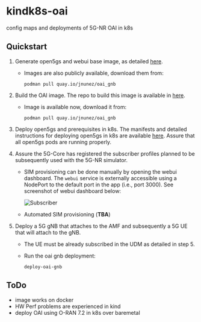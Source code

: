 # kindk8s-oai

config maps and deployments of 5G-NR OAI in k8s 

## Quickstart

1. Generate open5gs and webui base image, as detailed [here](http://github.com/jnunyez/build-oai).
	
	- Images are also publicly available, download them from:

		```console
    	podman pull quay.io/jnunez/oai_gnb
		```

2. Build the OAI image. The repo to build this image is available in [here](). 
	- Image is available now, download it from:

		```console
    	podman pull quay.io/jnunez/oai_gnb
		```

3. Deploy open5gs and prerequisites in k8s. The manifests and detailed instructions for deploying open5gs in k8s are available [here](https://github.com/jnunyez/kindk8s-open5gs). Assure that all open5gs pods are running properly.

4. Assure the 5G-Core has registered the subscriber profiles planned to be subsequently used with the 5G-NR simulator. 
	
	- SIM provisioning can be done manually by opening the webui dashboard. The `webui` service is externally accessible using a NodePort to the default port in the app (i.e., port 3000). See screenshot of webui dashboard below:

		![Subscriber](./images/webui.png?raw=true)

	- Automated SIM provisioning (**TBA**)

5. Deploy a 5G gNB that attaches to the AMF and subsequently a 5G UE that will attach to the gNB. 

	- The UE must be already subscribed in the UDM as detailed in step 5.
 
	- Run the oai gnb deployment:

   		```console
   		deploy-oai-gnb
   		```

## ToDo

- image works on docker
- HW Perf problems are experienced in kind
- deploy OAI using O-RAN 7.2 in k8s over baremetal
